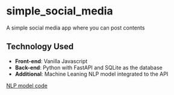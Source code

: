 # simple_social_media
A simple social media app where you can post contents

## Technology Used
- **Front-end**: Vanilla Javascript
- **Back-end**: Python with FastAPI and SQLite as the database
- **Additional**: Machine Leaning NLP model integrated to the API

[NLP model code](https://github.com/BryanEgbert/sentiment140_ml)
